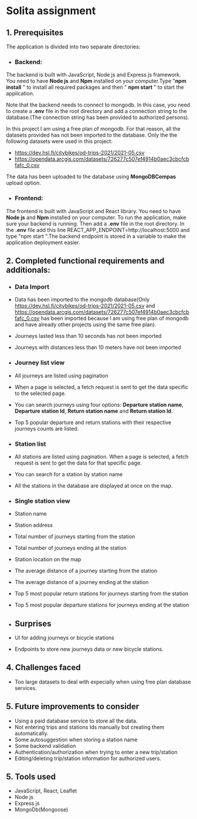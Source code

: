 # Solita assignment

## 1. Prerequisites
The application is divided into two separate directories:

- ### Backend:
The backend is built with JavaScript, Node js and Express js framework. You need to have **Node js** and **Npm** installed on your computer.Type "**npm install** " to install all required packages and then " **npm start** " to start the application.

  Note that the backend needs to connect to mongodb. In this case, you need to create a **.env** file in the root directory and add a connection string to the database.(The connection string has been provided to authorized persons).

  In this project I am using a free plan of mongodb. For that reason, all the datasets provided has not been imported to the database. Only the the following datasets were used in this project:

  - https://dev.hsl.fi/citybikes/od-trips-2021/2021-05.csv
  - https://opendata.arcgis.com/datasets/726277c507ef4914b0aec3cbcfcbfafc_0.csv

  The data has been uploaded to the database using **MongoDBCompas** upload option.





- ### Frontend:
The frontend is built with JavaScript and React library. You need to have **Node js** and **Npm** installed on your computer. To run the application, make sure your backend is running. Then add a **.env** file in the root directory. In the **.env** file add this line REACT_APP_ENDPOINT=http://localhost:5000 and type "npm start ".The backend endpoint is stored in a variable to make the application deployment easier.




## 2. Completed functional requirements and additionals:

- ### Data Import
 - Data has been imported to the mongodb database(Only https://dev.hsl.fi/citybikes/od-trips-2021/2021-05.csv and https://opendata.arcgis.com/datasets/726277c507ef4914b0aec3cbcfcbfafc_0.csv has been imported because I am using free plan of mongodb and have already other projects using the same free plan).

 - Journeys lasted less than 10 seconds has not been imported
 - Journeys with distances less than 10 meters have not been imported

- ### Journey list view
 - All journeys are listed using pagination
 - When a page is selected, a fetch request is sent to get the data specific to the selected page.
 - You can search journeys using four options: **Departure station name**, **Departure station Id**, **Return station name** and **Return station Id**.
 - Top 5 popular departure and return stations with their respective journeys counts are listed.

- ### Station list

 - All stations are listed using pagination. When a page is selected, a fetch request is sent to get the data for that specific page.
 - You can search for a station by station name
 - All the stations in the database are displayed at once on the map.

- ### Single station view

 - Station name
 - Station address
 - Total number of journeys starting from the station
 - Total number of journeys ending at the station
 - Station location on the map
 - The average distance of a journey starting from the station
 - The average distance of a journey ending at the station
 - Top 5 most popular return stations for journeys starting from the station
 - Top 5 most popular departure stations for journeys ending at the station

- ## Surprises
 - UI for adding journeys or bicycle stations
 - Endpoints to store new journeys data or new bicycle stations.


 ## 4. Challenges faced

- Too large datasets to deal with expecially when using free plan database services.

## 5. Future improvements to consider

- Using a paid database service to store all the data.
- Not entering trips and stations Ids manually but creating them automatically.
- Some autosuggestion when storing a station name
- Some backend validation
- Authentication/authorization when trying to enter a new trip/station
- Editing/deleting trip/station information for authorized users.


## 5. Tools used

 - JavaScript, React, Leaflet
 - Node js
 - Express js
 - MongoDb(Mongoose)

